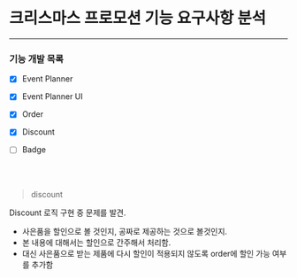 # 크리스마스 프로모션 기능 요구사항 분석

---

### 기능 개발 목록
- [x] Event Planner
- [x] Event Planner UI
- [x] Order
- [x] Discount
- [ ] Badge


<br>
<br>

> discount

Discount 로직 구현 중 문제를 발견.
* 사은품을 할인으로 볼 것인지, 공짜로 제공하는 것으로 볼것인지.
* 본 내용에 대해서는 할인으로 간주해서 처리함.
* 대신 사은품으로 받는 제품에 다시 할인이 적용되지 않도록 order에 할인 가능 여부를 추가함


